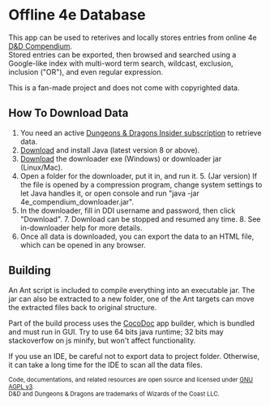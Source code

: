 # Offline 4e Database #

This app can be used to reterives and locally stores entries from online 4e [D&D Compendium](http://www.wizards.com/dndinsider/compendium/database.aspx).
 <br/>
Stored entries can be exported, then browsed and searched using a Google-like index with multi-word term search, wildcast, exclusion, inclusion ("OR"), and even regular expression.

This is a fan-made project and does not come with copyrighted data.

## How To Download Data ##

1. You need an active [Dungeons & Dragons Insider subscription](http://ddi.wizards.com/) to retrieve data.
2. [Download](http://www.java.com/) and install Java (latest version 8 or above).
3. [Download](https://github.com/Sheep-y/trpg-dnd-4e-db/releases/) the downloader exe (Windows) or downloader jar (Linux/Mac).
4. Open a folder for the downloader, put it in, and run it.
   5. (Jar version) If the file is opened by a compression program, change system settings to let Java handles it, or open console and run "java -jar 4e_compendium_downloader.jar".
6. In the downloader, fill in DDI username and password, then click "Download".
   7. Download can be stopped and resumed any time.
   8. See in-downloader help for more details.
9. Once all data is downloaded, you can export the data to an HTML file, which can be opened in any browser.

## Building ##

An Ant script is included to compile everything into an executable jar.
The jar can also be extracted to a new folder, one of the Ant targets can move the extracted files back to original structure.

Part of the build process uses the [CocoDoc](https://github.com/Sheep-y/CocoDoc/) app builder, which is bundled and must run in GUI.
Try to use 64 bits java runtime; 32 bits may stackoverfow on js minify, but won't affect functionality.

If you use an IDE, be careful not to export data to project folder.
Otherwise, it can take a long time for the IDE to scan all the data files.

<small>
Code, documentations, and related resources are open source and licensed under <a href="https://www.gnu.org/licenses/agpl-3.0.en.html">GNU AGPL v3</a>. <br/>
D&D and Dungeons & Dragons are trademarks of Wizards of the Coast LLC.
</small>